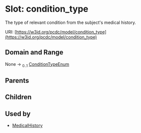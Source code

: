 
# Slot: condition_type


The type of relevant condition from the subject's medical history.

URI: [https://w3id.org/pcdc/model/condition_type](https://w3id.org/pcdc/model/condition_type)


## Domain and Range

None &#8594;  <sub>0..1</sub> [ConditionTypeEnum](ConditionTypeEnum.md)

## Parents


## Children


## Used by

 * [MedicalHistory](MedicalHistory.md)
